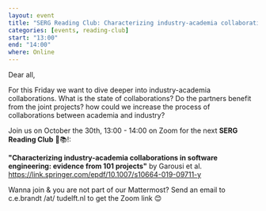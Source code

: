 ```yaml
---
layout: event
title: "SERG Reading Club: Characterizing industry-academia collaborations in software engineering: evidence from 101 projects"
categories: [events, reading-club]
start: "13:00"
end: "14:00"
where: Online
---
```


Dear all,

For this Friday we want to dive deeper into industry-academia collaborations. What is the state of collaborations? Do the partners benefit from the joint projects? how could we increase the process of collaborations between academia and industry?

Join us on October the 30th, 13:00 - 14:00 on Zoom for the next **SERG Reading Club** 📖📚!:

**"Characterizing industry-academia collaborations in software engineering: evidence from 101 projects"** by  Garousi et al.
https://link.springer.com/epdf/10.1007/s10664-019-09711-y


Wanna join & you are not part of our Mattermost?
Send an email to c.e.brandt /at/ tudelft.nl to get the Zoom link 😊

